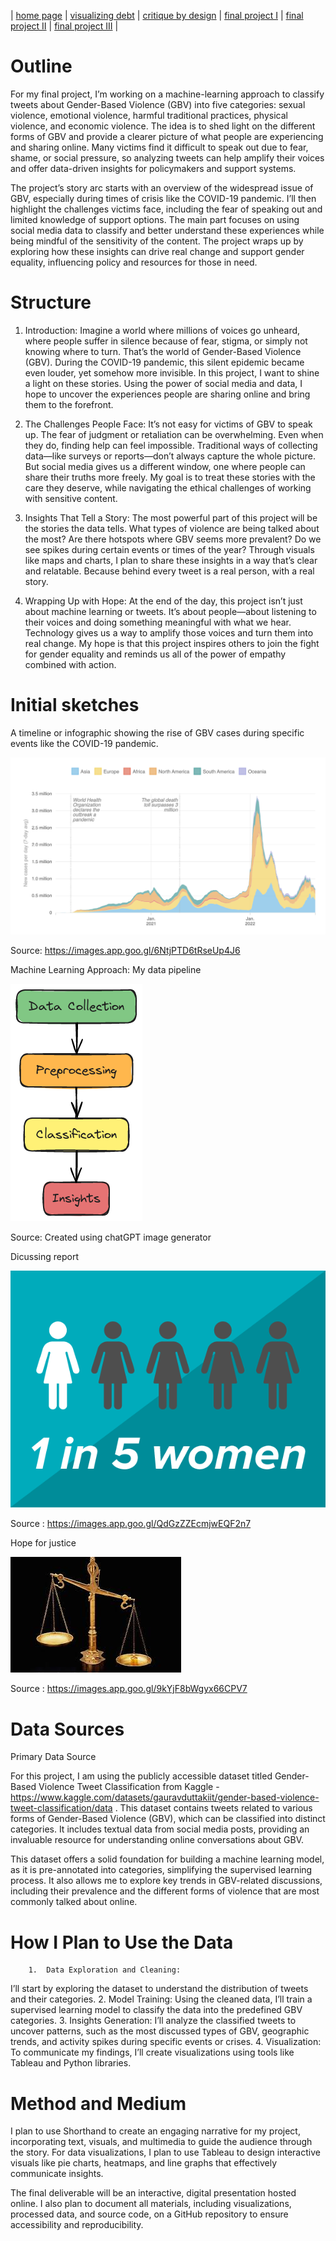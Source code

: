| [home page](https://herleapoorva.github.io/apoorvaherle-portfolio/) | [visualizing debt](https://herleapoorva.github.io/apoorvaherle-portfolio/visualizing-government-debt) | [critique by design](https://herleapoorva.github.io/apoorvaherle-portfolio/critiqueBYdesign) | [final project I](https://herleapoorva.github.io/apoorvaherle-portfolio/final-project-ApoorvaHerle) | [final project II](final-project-part-two) | [final project III](final-project-part-three) |

# Outline
For my final project, I’m working on a machine-learning approach to classify tweets about Gender-Based Violence (GBV) into five categories: sexual violence, emotional violence, harmful traditional practices, physical violence, and economic violence. The idea is to shed light on the different forms of GBV and provide a clearer picture of what people are experiencing and sharing online. Many victims find it difficult to speak out due to fear, shame, or social pressure, so analyzing tweets can help amplify their voices and offer data-driven insights for policymakers and support systems.

The project’s story arc starts with an overview of the widespread issue of GBV, especially during times of crisis like the COVID-19 pandemic. I’ll then highlight the challenges victims face, including the fear of speaking out and limited knowledge of support options. The main part focuses on using social media data to classify and better understand these experiences while being mindful of the sensitivity of the content. The project wraps up by exploring how these insights can drive real change and support gender equality, influencing policy and resources for those in need.

# Structure

1. Introduction:  Imagine a world where millions of voices go unheard, where people suffer in silence because of fear, stigma, or simply not knowing where to turn. That’s the world of Gender-Based Violence (GBV). During the COVID-19 pandemic, this silent epidemic became even louder, yet somehow more invisible. In this project, I want to shine a light on these stories. Using the power of social media and data, I hope to uncover the experiences people are sharing online and bring them to the forefront.

2. The Challenges People Face: It’s not easy for victims of GBV to speak up. The fear of judgment or retaliation can be overwhelming. Even when they do, finding help can feel impossible. Traditional ways of collecting data—like surveys or reports—don’t always capture the whole picture. But social media gives us a different window, one where people can share their truths more freely. My goal is to treat these stories with the care they deserve, while navigating the ethical challenges of working with sensitive content.

3. Insights That Tell a Story: The most powerful part of this project will be the stories the data tells. What types of violence are being talked about the most? Are there hotspots where GBV seems more prevalent? Do we see spikes during certain events or times of the year? Through visuals like maps and charts, I plan to share these insights in a way that’s clear and relatable. Because behind every tweet is a real person, with a real story.

4. Wrapping Up with Hope: At the end of the day, this project isn’t just about machine learning or tweets. It’s about people—about listening to their voices and doing something meaningful with what we hear. Technology gives us a way to amplify those voices and turn them into real change. My hope is that this project inspires others to join the fight for gender equality and reminds us all of the power of empathy combined with action.

# Initial sketches 

A timeline or infographic showing the rise of GBV cases during specific events like the COVID-19 pandemic. 

![Image](./COVID.png)

Source: https://images.app.goo.gl/6NtjPTD6tRseUp4J6

Machine Learning Approach: My data pipeline

![Image](./flow)

Source: Created using chatGPT image generator

Dicussing report 

![Image](./Stats-page1.png)

Source : https://images.app.goo.gl/QdGzZZEcmjwEQF2n7


Hope for justice 

![Image](./scale.jpeg)

Source : https://images.app.goo.gl/9kYjF8bWgyx66CPV7


# Data Sources

Primary Data Source

For this project, I am using the publicly accessible dataset titled Gender-Based Violence Tweet Classification from Kaggle - https://www.kaggle.com/datasets/gauravduttakiit/gender-based-violence-tweet-classification/data . This dataset contains tweets related to various forms of Gender-Based Violence (GBV), which can be classified into distinct categories. It includes textual data from social media posts, providing an invaluable resource for understanding online conversations about GBV.

This dataset offers a solid foundation for building a machine learning model, as it is pre-annotated into categories, simplifying the supervised learning process. It also allows me to explore key trends in GBV-related discussions, including their prevalence and the different forms of violence that are most commonly talked about online.

# How I Plan to Use the Data

        1.	Data Exploration and Cleaning:
I’ll start by exploring the dataset to understand the distribution of tweets and their categories. 
	2.	Model Training:
Using the cleaned data, I’ll train a supervised learning model to classify the data into the predefined GBV categories.
	3.	Insights Generation:
I’ll analyze the classified tweets to uncover patterns, such as the most discussed types of GBV, geographic trends, and activity spikes during specific events or crises.
	4.	Visualization:
To communicate my findings, I’ll create visualizations using tools like Tableau and Python libraries.

# Method and Medium

I plan to use Shorthand to create an engaging narrative for my project, incorporating text, visuals, and multimedia to guide the audience through the story. For data visualizations, I plan to use Tableau to design interactive visuals like pie charts, heatmaps, and line graphs that effectively communicate insights.

The final deliverable will be an interactive, digital presentation hosted online. I also plan to document all materials, including visualizations, processed data, and source code, on a GitHub repository to ensure accessibility and reproducibility.



